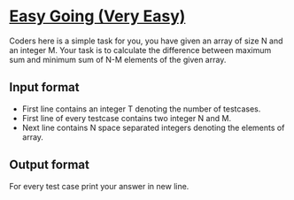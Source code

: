 # [Easy Going (Very Easy)][link]

Coders here is a simple task for you, you have given an array of size N and an integer M.
Your task is to calculate the difference between maximum sum and minimum sum of N-M elements of the given array.

## Input format

- First line contains an integer T denoting the number of testcases.
- First line of every testcase contains two integer N and M.
- Next line contains N space separated integers denoting the elements of array.

## Output format

For every test case print your answer in new line.

[link]: https://www.hackerearth.com/practice/algorithms/sorting/bubble-sort/practice-problems/algorithm/min-max-difference/
